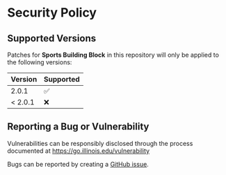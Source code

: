 # Security Policy

## Supported Versions

Patches for **Sports Building Block** in this repository will only be applied to the following versions:

| Version | Supported |
| ------- | ------------------ |
| 2.0.1 | :white_check_mark: |
| < 2.0.1 | :x: |

## Reporting a Bug or Vulnerability

Vulnerabilities can be responsibly disclosed through the process
 documented at https://go.illinois.edu/vulnerability

Bugs can be reported by creating a [GitHub issue](https://github.com/rokwire/sports-building-block/issues/new?assignees=&labels=bug&template=bug_report.md&title=%5BBUG%5D+).